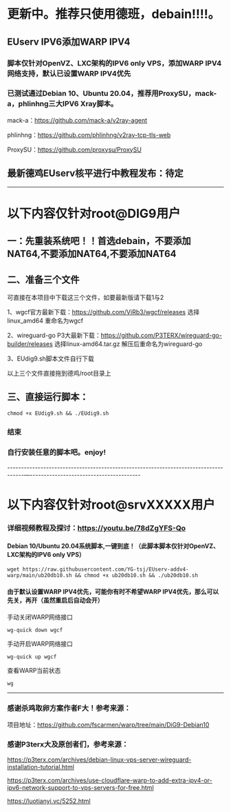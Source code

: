 # 更新中。推荐只使用德班，debain!!!!。

## EUserv IPV6添加WARP IPV4

### 脚本仅针对OpenVZ、LXC架构的IPV6 only VPS，添加WARP IPV4网络支持，默认已设置WARP IPV4优先

### 已测试通过Debian 10、Ubuntu 20.04，推荐用ProxySU，mack-a，phlinhng三大IPV6 Xray脚本。
mack-a：https://github.com/mack-a/v2ray-agent

phlinhng：https://github.com/phlinhng/v2ray-tcp-tls-web

ProxySU：https://github.com/proxysu/ProxySU


## 最新德鸡EUserv核平进行中教程发布：待定

-------------------------------------------------------------------------------------------------------
# 以下内容仅针对root@DIG9用户

## 一：先重装系统吧！！首选debain，不要添加NAT64,不要添加NAT64,不要添加NAT64

## 二、准备三个文件
可直接在本项目中下载这三个文件，如要最新版请下载1与2

1、wgcf官方最新下载：https://github.com/ViRb3/wgcf/releases 选择linux_amd64 重命名为wgcf 

2、wireguard-go P3大最新下载：https://github.com/P3TERX/wireguard-go-builder/releases 选择linux-amd64.tar.gz 解压后重命名为wireguard-go

3、EUdig9.sh脚本文件自行下载

以上三个文件直接拖到德鸡/root目录上

## 三、直接运行脚本：
```
chmod +x EUdig9.sh && ./EUdig9.sh
```


### 结束

### 自行安装任意的脚本吧。enjoy!

------------------------------------------------------------------------------------—----------------------------------------

# 以下内容仅针对root@srvXXXXX用户

### 详细视频教程及探讨：https://youtu.be/78dZgYFS-Qo

#### Debian 10/Ubuntu 20.04系统脚本,一键到底！（此脚本脚本仅针对OpenVZ、LXC架构的IPV6 only VPS）
```
wget https://raw.githubusercontent.com/YG-tsj/EUserv-addv4-warp/main/ub20db10.sh && chmod +x ub20db10.sh && ./ub20db10.sh
```

#### 由于默认设置WARP IPV4优先，可能你有时不希望WARP IPV4优先，那么可以先关，再开（虽然重启后自动会开）

手动关闭WARP网络接口
```
wg-quick down wgcf
```

手动开启WARP网络接口 
```
wg-quick up wgcf
```

查看WARP当前状态
```
wg
```


---------------------------------------------------------------------------------------------------------------------
### 感谢杀鸡取卵方案作者F大！参考来源：
项目地址：https://github.com/fscarmen/warp/tree/main/DiG9-Debian10


### 感谢P3terx大及原创者们，参考来源：
https://p3terx.com/archives/debian-linux-vps-server-wireguard-installation-tutorial.html

https://p3terx.com/archives/use-cloudflare-warp-to-add-extra-ipv4-or-ipv6-network-support-to-vps-servers-for-free.html

https://luotianyi.vc/5252.html
